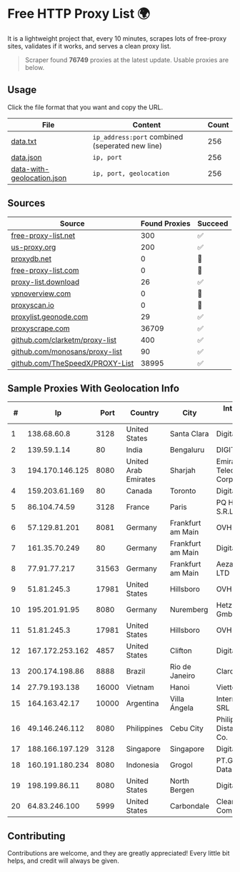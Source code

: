 
# Free HTTP Proxy List 🌍

It is a lightweight project that, every 10 minutes, scrapes lots of free-proxy sites, validates if it works, and serves a clean proxy list.


> Scraper found **76749** proxies at the latest update. Usable proxies are below.

## Usage

Click the file format that you want and copy the URL.


|File|Content|Count|
|----|-------|-----|
|[data.txt](https://raw.githubusercontent.com/themiralay/Proxy-List-World/master/data.txt)|`ip_address:port` combined (seperated new line)|256|
|[data.json](https://raw.githubusercontent.com/themiralay/Proxy-List-World/master/data.json)|`ip, port`|256|
|[data-with-geolocation.json](https://raw.githubusercontent.com/themiralay/Proxy-List-World/master/data-with-geolocation.json)|`ip, port, geolocation`|256|

## Sources

|Source|Found Proxies|Succeed|
|------|-------------|-------|
|[free-proxy-list.net](https://free-proxy-list.net)|300|✅|
|[us-proxy.org](https://www.us-proxy.org)|200|✅|
|[proxydb.net](http://proxydb.net)|0|🚫|
|[free-proxy-list.com](https://free-proxy-list.com/?page=&port=&type%5B%5D=http&type%5B%5D=https&up_time=0&search=Search)|0|🚫|
|[proxy-list.download](https://www.proxy-list.download/HTTP)|26|✅|
|[vpnoverview.com](https://vpnoverview.com/privacy/anonymous-browsing/free-proxy-servers)|0|🚫|
|[proxyscan.io](https://www.proxyscan.io)|0|🚫|
|[proxylist.geonode.com](https://proxylist.geonode.com/api/proxy-list?limit=300&page=1&sort_by=lastChecked&sort_type=desc&protocols=http,https)|29|✅|
|[proxyscrape.com](https://api.proxyscrape.com/v2/?request=displayproxies&protocol=http&timeout=10000&country=all&ssl=all&anonymity=all)|36709|✅|
|[github.com/clarketm/proxy-list](https://raw.githubusercontent.com/clarketm/proxy-list/master/proxy-list-raw.txt)|400|✅|
|[github.com/monosans/proxy-list](https://raw.githubusercontent.com/monosans/proxy-list/main/proxies/http.txt)|90|✅|
|[github.com/TheSpeedX/PROXY-List](https://raw.githubusercontent.com/TheSpeedX/PROXY-List/master/http.txt)|38995|✅|


## Sample Proxies With Geolocation Info

|#|Ip|Port|Country|City|Internet Service Provider|
|-|--|----|-------|----|-------------------------|
|1|138.68.60.8|3128|United States|Santa Clara|DigitalOcean, LLC|
|2|139.59.1.14|80|India|Bengaluru|DIGITALOCEAN|
|3|194.170.146.125|8080|United Arab Emirates|Sharjah|Emirates Telecommunications Corporation|
|4|159.203.61.169|80|Canada|Toronto|DigitalOcean, LLC|
|5|86.104.74.59|3128|France|Paris|PQ HOSTING PLUS S.R.L.|
|6|57.129.81.201|8081|Germany|Frankfurt am Main|OVH SAS|
|7|161.35.70.249|80|Germany|Frankfurt am Main|DigitalOcean, LLC|
|8|77.91.77.217|31563|Germany|Frankfurt am Main|Aeza International LTD|
|9|51.81.245.3|17981|United States|Hillsboro|OVH SAS|
|10|195.201.91.95|8080|Germany|Nuremberg|Hetzner Online GmbH|
|11|51.81.245.3|17981|United States|Hillsboro|OVH SAS|
|12|167.172.253.162|4857|United States|Clifton|DigitalOcean, LLC|
|13|200.174.198.86|8888|Brazil|Rio de Janeiro|Claro S.A|
|14|27.79.193.138|16000|Vietnam|Hanoi|Viettel Corporation|
|15|164.163.42.17|10000|Argentina|Villa Ángela|Interret Villa Angela SRL|
|16|49.146.246.112|8080|Philippines|Cebu City|Philippine Long Distance Telephone Co.|
|17|188.166.197.129|3128|Singapore|Singapore|DigitalOcean, LLC|
|18|160.191.180.234|8080|Indonesia|Grogol|PT.Global Media Data Prima|
|19|198.199.86.11|8080|United States|North Bergen|DigitalOcean, LLC|
|20|64.83.246.100|5999|United States|Carbondale|Clearwave Communications|



## Contributing

Contributions are welcome, and they are greatly appreciated! Every
little bit helps, and credit will always be given.

